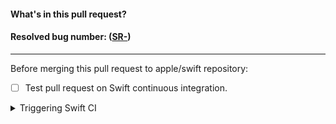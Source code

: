 <!-- Please complete this template before creating the pull request. -->
#### What's in this pull request?
<!-- Description about pull request. -->

#### Resolved bug number: ([SR-](https://bugs.swift.org/browse/SR-))
<!-- If this pull request resolves any bugs from Swift bug tracker -->

* * * *

<!-- This selection should only be completed by Swift admin -->
Before merging this pull request to apple/swift repository:
- [ ] Test pull request on Swift continuous integration.

<details>
  <summary>Triggering Swift CI</summary>

The swift-ci is triggered by writing a comment on this PR addressed to the GitHub user @swift-ci. Different tests will run depending on the specific comment that you use. The currently available comments are:

**Smoke Testing**

        Platform     | Comment
        ------------ | -------------
        All supported platforms     | @swift-ci Please smoke test
        All supported platforms     | @swift-ci Please smoke test and merge
        OS X platform               | @swift-ci Please smoke test OS X platform
        Linux platform              | @swift-ci Please smoke test Linux platform

**Validation Testing**

        Platform     | Comment
        ------------ | -------------
        All supported platforms     | @swift-ci Please test
        All supported platforms     | @swift-ci Please test and merge
        OS X platform               | @swift-ci Please test OS X platform
        OS X platform               | @swift-ci Please benchmark
        Linux platform              | @swift-ci Please test Linux platform


**Lint Testing**

        Language     | Comment
        ------------ | -------------
        Python       | @swift-ci Please Python lint

Note: Only members of the Apple organization can trigger swift-ci.
</details>
<!-- Thank you for your contribution to Swift! -->

